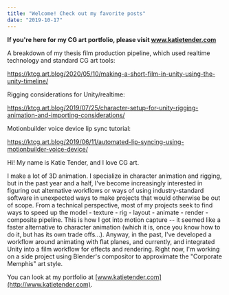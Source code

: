 ```yaml
---
title: "Welcome! Check out my favorite posts"
date: "2019-10-17"
---
```


**If you're here for my CG art portfolio, please visit www.katietender.com**

A breakdown of my thesis film production pipeline, which used realtime technology and standard CG art tools:

https://ktcg.art.blog/2020/05/10/making-a-short-film-in-unity-using-the-unity-timeline/

Rigging considerations for Unity/realtime:

https://ktcg.art.blog/2019/07/25/character-setup-for-unity-rigging-animation-and-importing-considerations/

Motionbuilder voice device lip sync tutorial:

https://ktcg.art.blog/2019/06/11/automated-lip-syncing-using-motionbuilder-voice-device/

Hi! My name is Katie Tender, and I love CG art.

I make a lot of 3D animation. I specialize in character animation and rigging, but in the past year and a half, I've become increasingly interested in figuring out alternative workflows or ways of using industry-standard software in unexpected ways to make projects that would otherwise be out of scope. From a technical perspective, most of my projects seek to find ways to speed up the model - texture - rig - layout - animate - render - composite pipeline. This is how I got into motion capture -- it seemed like a faster alternative to character animation (which it is, once you know how to do it, but has its own trade offs...). Anyway, in the past, I've developed a workflow around animating with flat planes, and currently, and integrated Unity into a film workflow for effects and rendering. Right now, I'm working on a side project using Blender's compositor to approximate the "Corporate Memphis" art style.

You can look at my portfolio at [www.katietender.com](http://www.katietender.com).

